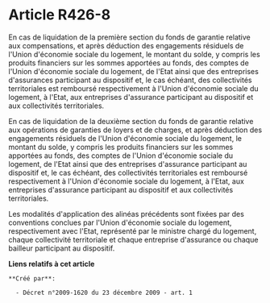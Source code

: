 # Article R426-8

En cas de liquidation de la première section du fonds de garantie relative aux compensations, et après déduction des
engagements résiduels de l'Union d'économie sociale du logement, le montant du solde, y compris les produits financiers sur
les sommes apportées au fonds, des comptes de l'Union d'économie sociale du logement, de l'Etat ainsi que des entreprises
d'assurances participant au dispositif et, le cas échéant, des collectivités territoriales est remboursé respectivement à
l'Union d'économie sociale du logement, à l'Etat, aux entreprises d'assurance participant au dispositif et aux collectivités
territoriales. 

En cas de liquidation de la deuxième section du fonds de garantie relative aux opérations de garanties de loyers et de
charges, et après déduction des engagements résiduels de l'Union d'économie sociale du logement, le montant du solde, y
compris les produits financiers sur les sommes apportées au fonds, des comptes de l'Union d'économie sociale du logement, de
l'Etat ainsi que des entreprises d'assurance participant au dispositif et, le cas échéant, des collectivités territoriales
est remboursé respectivement à l'Union d'économie sociale du logement, à l'Etat, aux entreprises d'assurance participant au
dispositif et aux collectivités territoriales. 

Les modalités d'application des alinéas précédents sont fixées par des conventions conclues par l'Union d'économie sociale du
logement, respectivement avec l'Etat, représenté par le ministre chargé du logement, chaque collectivité territoriale et
chaque entreprise d'assurance ou chaque bailleur participant au dispositif.

**Liens relatifs à cet article**

	**Créé par**:

	  - Décret n°2009-1620 du 23 décembre 2009 - art. 1
